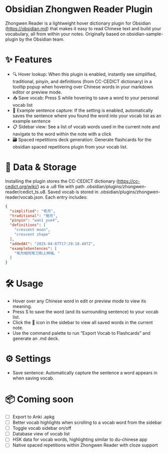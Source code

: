 # Obsidian Zhongwen Reader Plugin
Zhongwen Reader is a lightweight hover dictionary plugin for Obsidian (https://obsidian.md) that makes it easy to read Chinese text and build your vocabulary, all from within your notes. Originally based on obsidian-sample-plugin by the Obsidian team.

# ✨ Features
- 🔍 Hover lookup: When this plugin is enabled, instantly see simplified, traditional, pinyin, and definitions (from CC-CEDICT dictionary) in a tooltip popup when hovering over Chinese words in your markdown editor or preview mode. 
- 📥 Save vocab: Press S while hovering to save a word to your personal vocab list
- 🧠 Example sentence capture: If the setting is enabled, automatically saves the sentence where you found the word into your vocab list as an example sentence
- 📋 Sidebar view: See a list of vocab words used in the current note and navigate to the word within the note with a click
- 🗃️ Spaced repetitions deck generation: Generate flashcards for the obsidian spaced repetitions plugin from your vocab list.

# 🧾 Data & Storage
Installing the plugin stores the CC-CEDICT dictionary (https://cc-cedict.org/wiki/) as a .u8 file with path .obsidian/plugins/zhongwen-reader/cedict_ts.u8.
Saved vocab is stored in .obsidian/plugins/zhongwen-reader/vocab.json.
Each entry includes:
```json
{
  "simplified": "弯月",
  "traditional": "彎月",
  "pinyin": "wan1 yue4",
  "definitions": [
    "crescent moon",
    "crescent shape"
  ],
  "addedAt": "2025-04-07T17:29:18.497Z",
  "exampleSentences": [
    "弯月相同弯刀刺上林端。"
  ]
}
```
# 🛠️ Usage
- Hover over any Chinese word in edit or preview mode to view its meaning.
- Press S to save the word (and its surrounding sentence) to your vocab list.
- Click the 📘 icon in the sidebar to view all saved words in the current note.
- Use the command palette to run “Export Vocab to Flashcards” and generate an .md deck.

# ⚙️ Settings
- Save sentence: Automatically capture the sentence a word appears in when saving vocab.

# 📦 Coming soon
- [ ] Export to Anki .apkg
- [ ] Better vocab highlights when scrolling to a vocab word from the sidebar
- [ ] Toggle vocab sidebar on/off
- [ ] Database view of vocab list
- [ ] HSK data for vocab words, highlighting similar to du-chinese app
- [ ] Native spaced repetitions within Zhongwen Reader with cloze support
